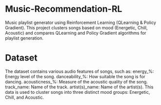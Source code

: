 # Music-Recommendation-RL
Music playlist generator using Reinforcement Learning (QLearning &amp; Policy Gradient). This project clusters songs based on mood (Energetic, Chill, Acoustic) and compares QLearning and Policy Gradient algorithms for playlist generation. 

# Dataset
The dataset contains various audio features of songs, such as:
energy_%: Energy level of the song.
danceability_%: How suitable the song is for dancing.
acousticness_%: Measure of the acoustic quality of the song.
track_name: Name of the track.
artist(s)_name: Name of the artist(s).
This data is used to cluster songs into three distinct mood groups: Energetic, Chill, and Acoustic.




